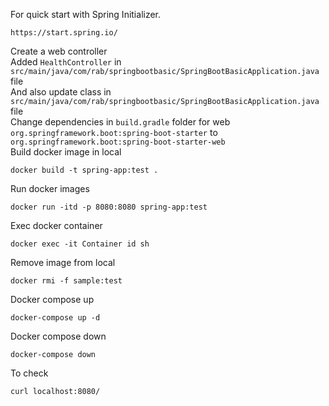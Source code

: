 For quick start with Spring Initializer.
```
https://start.spring.io/
```
Create a web controller<br/>
Added `HealthController` in `src/main/java/com/rab/springbootbasic/SpringBootBasicApplication.java` file<br/>
And also update class in `src/main/java/com/rab/springbootbasic/SpringBootBasicApplication.java` file<br/>
Change dependencies in `build.gradle` folder for web<br/>
`org.springframework.boot:spring-boot-starter` to `org.springframework.boot:spring-boot-starter-web`<br/>
Build docker image in local
```
docker build -t spring-app:test .
```
Run docker images
```
docker run -itd -p 8080:8080 spring-app:test
```
Exec docker container 
```
docker exec -it Container id sh
```
Remove image from local
```
docker rmi -f sample:test
```
Docker compose up
```
docker-compose up -d
```
Docker compose down
```
docker-compose down
```
To check 
```
curl localhost:8080/
```